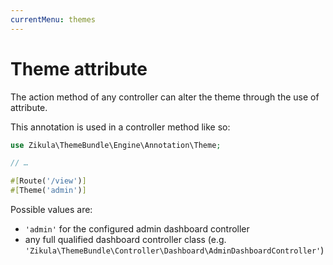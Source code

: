 ```yaml
---
currentMenu: themes
---
```

# Theme attribute

The action method of any controller can alter the theme through the use of attribute.

This annotation is used in a controller method like so: 

```php
use Zikula\ThemeBundle\Engine\Annotation\Theme;

// …

#[Route('/view')]
#[Theme('admin')]
```

Possible values are:

- `'admin'` for the configured admin dashboard controller
- any full qualified dashboard controller class (e.g. `'Zikula\ThemeBundle\Controller\Dashboard\AdminDashboardController'`)
